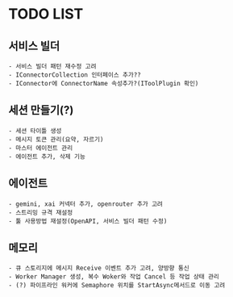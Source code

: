 # TODO LIST

## 서비스 빌더
	- 서비스 빌더 패턴 재수정 고려
	- IConnectorCollection 인터페이스 추가??
	- IConnector에 ConnectorName 속성추가?(IToolPlugin 확인)

## 세션 만들기(?)
	- 세션 타이틀 생성
	- 메시지 토큰 관리(요약, 자르기)
	- 마스터 에이전트 관리
	- 에이전트 추가, 삭제 기능

## 에이전트
	- gemini, xai 커넥터 추가, openrouter 추가 고려
	- 스트리밍 규격 재설정
	- 툴 사용방법 재설정(OpenAPI, 서비스 빌더 패턴 수정)

## 메모리
	- 큐 스토리지에 메시지 Receive 이벤트 추가 고려, 양방향 통신
	- Worker Manager 생성, 복수 Woker와 작업 Cancel 등 작업 상태 관리
	- (?) 파이프라인 워커에 Semaphore 위치를 StartAsync메서드로 이동 고려
